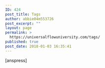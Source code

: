 ```yaml
---
ID: 424
post_title: Tags
author: abbie04m553726
post_excerpt: ""
layout: page
permalink: >
  https://universalflowuniversity.com/tags/
published: true
post_date: 2018-01-03 16:35:41
---
```

[anspress]